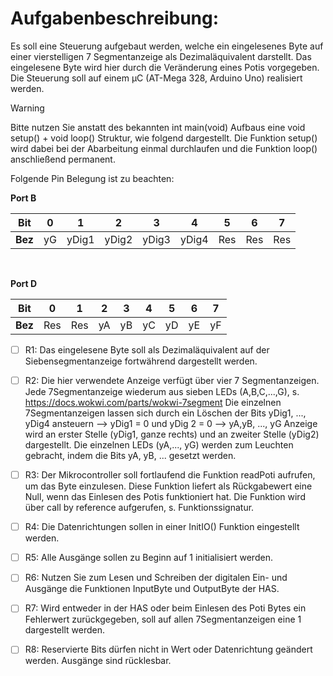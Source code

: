 # Aufgabenbeschreibung:

Es soll eine Steuerung aufgebaut werden, welche ein eingelesenes
Byte auf einer vierstelligen 7 Segmentanzeige als
Dezimaläquivalent darstellt.
Das eingelesene Byte wird hier durch die Veränderung eines Potis
vorgegeben. Die Steuerung soll auf einem µC (AT-Mega 328, Arduino Uno)
realisiert werden.

> [!WARNING]
> Bitte nutzen Sie anstatt des bekannten int main(void) Aufbaus eine void setup() + void loop() Struktur, wie folgend dargestellt. Die Funktion setup() wird dabei bei der Abarbeitung einmal durchlaufen und die Funktion loop() anschließend permanent.

Folgende Pin Belegung ist zu beachten:

**Port B**

| Bit     | 0   | 1     | 2     | 3     | 4     | 5   | 6   | 7   |
| ------- | --- | ----- | ----- | ----- | ----- | --- | --- | --- |
| **Bez** | yG  | yDig1 | yDig2 | yDig3 | yDig4 | Res | Res | Res |

<br>

**Port D**

| Bit     | 0   | 1   | 2   | 3   | 4   | 5   | 6   | 7   |
| ------- | --- | --- | --- | --- | --- | --- | --- | --- |
| **Bez** | Res | Res | yA  | yB  | yC  | yD  | yE  | yF  |

- [ ] R1: Das eingelesene Byte soll als Dezimaläquivalent auf der
      Siebensegmentanzeige fortwährend dargestellt werden.
- [ ] R2: Die hier verwendete Anzeige verfügt über vier 7
      Segmentanzeigen. Jede 7Segmentanzeige wiederum aus sieben
      LEDs (A,B,C,...,G), s. https://docs.wokwi.com/parts/wokwi-7segment
      Die einzelnen 7Segmentanzeigen lassen sich durch ein Löschen der Bits
      yDig1, ..., yDig4 ansteuern --> yDig1 = 0 und yDig 2 = 0
      --> yA,yB, ..., yG Anzeige wird an erster Stelle (yDig1, ganze rechts)
      und an zweiter Stelle (yDig2) dargestellt.
      Die einzelnen LEDs (yA,..., yG) werden zum Leuchten gebracht, indem
      die Bits yA, yB, ... gesetzt werden.

- [ ] R3: Der Mikrocontroller soll fortlaufend die Funktion readPoti aufrufen,
      um das Byte einzulesen.
      Diese Funktion liefert als Rückgabewert eine Null, wenn das Einlesen
      des Potis funktioniert hat. Die Funktion wird über
      call by reference aufgerufen, s. Funktionssignatur.

- [ ] R4: Die Datenrichtungen sollen in einer InitIO() Funktion eingestellt werden.

- [ ] R5: Alle Ausgänge sollen zu Beginn auf 1 initialisiert werden.

- [ ] R6: Nutzen Sie zum Lesen und Schreiben der digitalen Ein- und
      Ausgänge die Funktionen InputByte und OutputByte der HAS.

- [ ] R7: Wird entweder in der HAS oder beim Einlesen des Poti Bytes
      ein Fehlerwert zurückgegeben, soll auf allen 7Segmentanzeigen
      eine 1 dargestellt werden.

- [ ] R8: Reservierte Bits dürfen nicht in Wert oder Datenrichtung geändert werden.
      Ausgänge sind rücklesbar.
